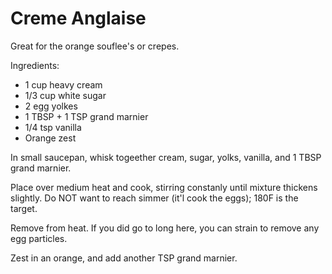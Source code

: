# Creme Anglaise

Great for the orange souflee's or crepes.

Ingredients:
* 1 cup heavy cream
* 1/3 cup white sugar
* 2 egg yolkes
* 1 TBSP + 1 TSP grand marnier
* 1/4 tsp vanilla
* Orange zest

In small saucepan, whisk togeether cream, sugar, yolks, vanilla, and 1 TBSP grand marnier.  

Place over medium heat and cook, stirring constanly until mixture thickens slightly.  Do NOT want to reach simmer (it'l cook the eggs); 180F is the target.

Remove from heat.  If you did go to long here, you can strain to remove any egg particles.  

Zest in an orange, and add another TSP grand marnier.

